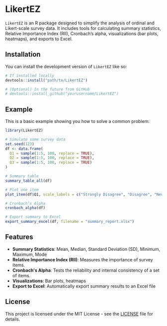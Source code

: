 
# LikertEZ

`LikertEZ` is an R package designed to simplify the analysis of ordinal and Likert-scale survey data. It includes tools for calculating summary statistics, Relative Importance Index (RII), Cronbach’s alpha, visualizations (bar plots, heatmaps), and exports to Excel.

## Installation

You can install the development version of `LikertEZ` like so:

```r
# If installed locally
devtools::install("path/to/LikertEZ")

# (Optional) In the future from GitHub
# devtools::install_github("yourusername/LikertEZ")
```

## Example

This is a basic example showing you how to solve a common problem:

```r
library(LikertEZ)

# Simulate some survey data
set.seed(123)
df <- data.frame(
  Q1 = sample(1:5, 100, replace = TRUE),
  Q2 = sample(1:5, 100, replace = TRUE),
  Q3 = sample(1:5, 100, replace = TRUE)
)

# Summary table
summary_table_all(df)

# Plot one item
plot_item(df$Q1, scale_labels = c("Strongly Disagree", "Disagree", "Neutral", "Agree", "Strongly Agree"))

# Cronbach’s Alpha
cronbach_alpha(df)

# Export summary to Excel
export_summary_excel(df, filename = "summary_report.xlsx")
```

## Features

- **Summary Statistics**: Mean, Median, Standard Deviation (SD), Minimum, Maximum, Mode
- **Relative Importance Index (RII)**: Measures the importance of survey items.
- **Cronbach's Alpha**: Tests the reliability and internal consistency of a set of items.
- **Visualizations**: Bar plots, heatmaps
- **Export to Excel**: Automatically export summary results to an Excel file

## License

This project is licensed under the MIT License - see the [LICENSE](LICENSE) file for details.
